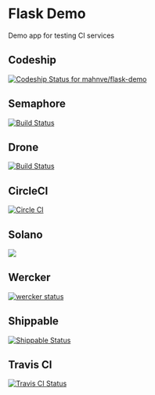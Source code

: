 # Flask Demo

Demo app for testing CI services

## Codeship

[![Codeship Status for mahnve/flask-demo](https://codeship.io/projects/b75714a0-1725-0132-af64-5ae52864a4c1/status)](https://codeship.io/projects/34010)

## Semaphore

[![Build Status](https://semaphoreapp.com/api/v1/projects/2745aac8-a399-4127-91cd-d438fbfa53d5/242812/badge.png)](https://semaphoreapp.com/mahnve/flask-demo)

## Drone

[![Build Status](https://drone.io/github.com/mahnve/flask-demo/status.png)](https://drone.io/github.com/mahnve/flask-demo/latest)

## CircleCI

[![Circle CI](https://circleci.com/gh/mahnve/flask-demo.png?style=badge)](https://circleci.com/gh/mahnve/flask-demo)

## Solano

[![](https://ci.solanolabs.com:443/mahnve/flask-demo/badges/109894.png?badge_token=8dcb194222d8fa3ad168b7f0c9774580ad1e2be3)](https://ci.solanolabs.com:443/mahnve/flask-demo/suites/109894)


## Wercker

[![wercker status](https://app.wercker.com/status/6a9fe78d9f7aa4bc1e8836019f74a01c/s
"wercker
status")](https://app.wercker.com/project/bykey/6a9fe78d9f7aa4bc1e8836019f74a01c)

## Shippable

[![Shippable Status](https://img.shields.io/shippable/56140c451895ca44741a816d.svg)](https://app.shippable.com/projects/56140c451895ca44741a816d)


## Travis CI

[![Travis CI Status](https://travis-ci.org/mahnve/flask-demo.svg)](https://travis-ci.org/mahnve/flask-demo)

